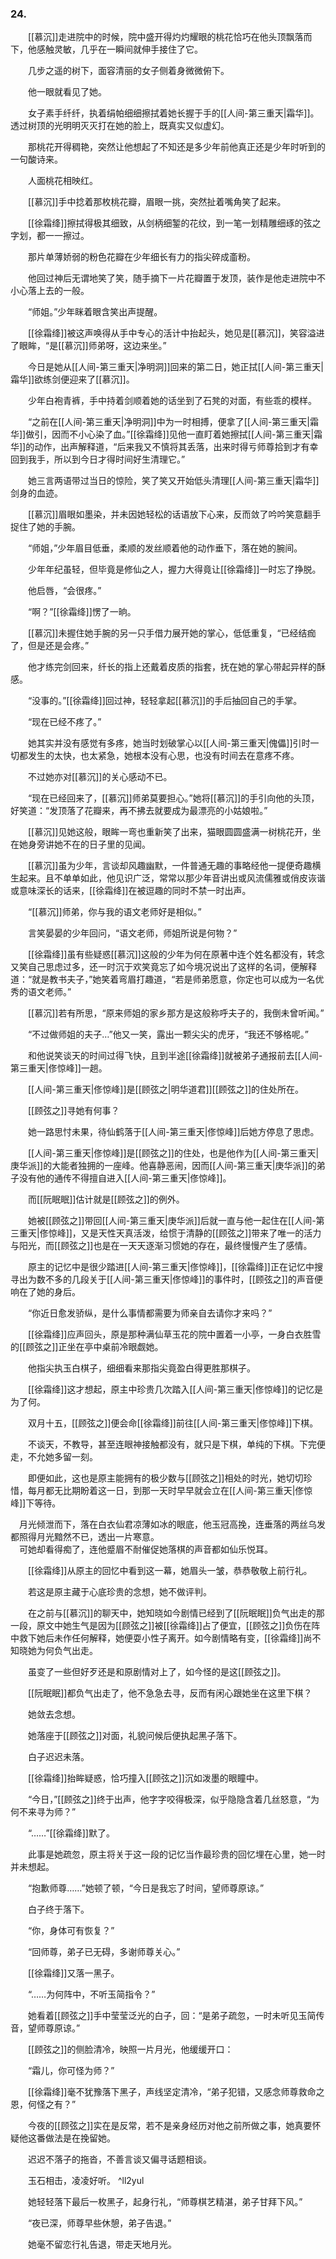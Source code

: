 ### 24.

　　[[慕沉]]走进院中的时候，院中盛开得灼灼耀眼的桃花恰巧在他头顶飘落而下，他感触灵敏，几乎在一瞬间就伸手接住了它。

　　几步之遥的树下，面容清丽的女子侧着身微微俯下。

　　他一眼就看见了她。

　　女子素手纤纤，执着绢帕细细擦拭着她长握于手的[[人间-第三重天|霜华]]。透过树顶的光明明灭灭打在她的脸上，既真实又似虚幻。

　　那桃花开得稠艳，突然让他想起了不知还是多少年前他真正还是少年时听到的一句酸诗来。

　　人面桃花相映红。

　　[[慕沉]]手中捻着那枚桃花瓣，眉眼一挑，突然扯着嘴角笑了起来。

　　[[徐霜绛]]擦拭得极其细致，从剑柄细錾的花纹，到一笔一划精雕细琢的弦之字划，都一一擦过。

　　那片单薄娇弱的粉色花瓣在少年细长有力的指尖碎成齑粉。

　　他回过神后无谓地笑了笑，随手摘下一片花瓣置于发顶，装作是他走进院中不小心落上去的一般。

　　“师姐。”少年眯着眼含笑出声提醒。

　　[[徐霜绛]]被这声唤得从手中专心的活计中抬起头，她见是[[慕沉]]，笑容溢进了眼眸，“是[[慕沉]]师弟呀，这边来坐。”

　　今日是她从[[人间-第三重天|净明洞]]回来的第二日，她正拭[[人间-第三重天|霜华]]欲练剑便迎来了[[慕沉]]。

　　少年白袍青裤，手中持着剑顺着她的话坐到了石凳的对面，有些乖的模样。

　　“之前在[[人间-第三重天|净明洞]]中为一时相搏，便拿了[[人间-第三重天|霜华]]做引，因而不小心染了血。”[[徐霜绛]]见他一直盯着她擦拭[[人间-第三重天|霜华]]的动作，出声解释道，“后来我又不慎将其丢落，出来时得亏师尊拾到才有幸回到我手，所以到今日才得时间好生清理它。”

　　她三言两语带过当日的惊险，笑了笑又开始低头清理[[人间-第三重天|霜华]]剑身的血迹。

　　[[慕沉]]眉眼如墨染，并未因她轻松的话语放下心来，反而敛了吟吟笑意翻手捉住了她的手腕。

　　“师姐，”少年眉目低垂，柔顺的发丝顺着他的动作垂下，落在她的腕间。

　　少年年纪虽轻，但毕竟是修仙之人，握力大得竟让[[徐霜绛]]一时忘了挣脱。

　　他启唇，“会很疼。”

　　“啊？”[[徐霜绛]]愣了一晌。

　　[[慕沉]]未握住她手腕的另一只手借力展开她的掌心，低低重复，“已经结痂了，但是还是会疼。”

　　他才练完剑回来，纤长的指上还戴着皮质的指套，抚在她的掌心带起异样的酥感。

　　“没事的。”[[徐霜绛]]回过神，轻轻拿起[[慕沉]]的手后抽回自己的手掌。

　　“现在已经不疼了。”

　　她其实并没有感觉有多疼，她当时划破掌心以[[人间-第三重天|傀儡]]引时一切都发生的太快，也太紧急，她根本没有心思，也没有时间去在意疼不疼。

　　不过她亦对[[慕沉]]的关心感动不已。

　　“现在已经回来了，[[慕沉]]师弟莫要担心。”她将[[慕沉]]的手引向他的头顶，好笑道：“发顶落了花瓣来，再不拂去就要成为最漂亮的小姑娘啦。”

　　[[慕沉]]见她这般，眼眸一弯也重新笑了出来，猫眼圆圆盛满一树桃花开，坐在她身旁讲她不在的日子里的见闻。

　　[[慕沉]]虽为少年，言谈却风趣幽默，一件普通无趣的事略经他一提便奇趣横生起来。且不单单如此，他见识广泛，常常以那少年音讲出或风流儒雅或俏皮诙谐或意味深长的话来，[[徐霜绛]]在被逗趣的同时不禁一时出声。

　　“[[慕沉]]师弟，你与我的语文老师好是相似。”

　　言笑晏晏的少年回问，“语文老师，师姐所说是何物？”

　　[[徐霜绛]]虽有些疑惑[[慕沉]]这般的少年为何在原著中连个姓名都没有，转念又笑自己思虑过多，还一时沉于欢笑竟忘了如今境况说出了这样的名词，便解释道：“就是教书夫子，”她笑着弯眉打趣道，“若是师弟愿意，你定也可以成为一名优秀的语文老师。”

　　[[慕沉]]若有所思，“原来师姐的家乡那方是这般称呼夫子的，我倒未曾听闻。”

　　“不过做师姐的夫子…”他又一笑，露出一颗尖尖的虎牙，“我还不够格呢。”

　　和他说笑谈天的时间过得飞快，且到半途[[徐霜绛]]就被弟子通报前去[[人间-第三重天|俢惊峰]]一趟。

　　[[人间-第三重天|俢惊峰]]是[[顾弦之|明华道君]][[顾弦之]]的住处所在。

　　[[顾弦之]]寻她有何事？

　　她一路思忖未果，待仙鹤落于[[人间-第三重天|俢惊峰]]后她方停息了思虑。

　　[[人间-第三重天|俢惊峰]]是[[顾弦之]]的住处，也是他作为[[人间-第三重天|庚华派]]的大能者独拥的一座峰。他喜静恶闹，因而[[人间-第三重天|庚华派]]的弟子没有他的通传不得擅自进入[[人间-第三重天|俢惊峰]]。

　　而[[阮眠眠]]估计就是[[顾弦之]]的例外。

　　她被[[顾弦之]]带回[[人间-第三重天|庚华派]]后就一直与他一起住在[[人间-第三重天|俢惊峰]]，又是天性天真活泼，给惯于清静的[[顾弦之]]带来了唯一的活力与阳光，而[[顾弦之]]也是在一天天逐渐习惯她的存在，最终慢慢产生了感情。

　　原主的记忆中是很少踏进[[人间-第三重天|俢惊峰]]，[[徐霜绛]]正在记忆中搜寻出为数不多的几段关于[[人间-第三重天|俢惊峰]]的事件时，[[顾弦之]]的声音便响在了她的身后。

　　“你近日愈发骄纵，是什么事情都需要为师亲自去请你才来吗？”

　　[[徐霜绛]]应声回头，原是那种满仙草玉花的院中置着一小亭，一身白衣胜雪的[[顾弦之]]正坐在亭中桌前冷眼觑她。

　　他指尖执玉白棋子，细细看来那指尖竟盈白得更胜那棋子。

　　[[徐霜绛]]这才想起，原主中珍贵几次踏入[[人间-第三重天|俢惊峰]]的记忆是为了何。

　　双月十五，[[顾弦之]]便会命[[徐霜绛]]前往[[人间-第三重天|俢惊峰]]下棋。

　　不谈天，不教导，甚至连眼神接触都没有，就只是下棋，单纯的下棋。下完便走，不允她多留一刻。

　　即便如此，这也是原主能拥有的极少数与[[顾弦之]]相处的时光，她切切珍惜，每月都无比期盼着这一日，到那一天时早早就会立在[[人间-第三重天|俢惊峰]]下等待。

 　月光倾泄而下，落在白衣仙君凉薄如冰的眼底，他玉冠高挽，连垂落的两丝乌发都照得月光黯然不已，透出一片寒意。  
 　可她却看得痴了，连他蹙眉不耐催促她落棋的声音都如仙乐悦耳。

　　[[徐霜绛]]从原主的回忆中看到这一幕，她眉头一皱，恭恭敬敬上前行礼。

　　若这是原主藏于心底珍贵的念想，她不做评判。

　　在之前与[[慕沉]]的聊天中，她知晓如今剧情已经到了[[阮眠眠]]负气出走的那一段，原文中她生气是因为[[顾弦之]]被[[徐霜绛]]占了便宜，[[顾弦之]]负伤在阵中救下她后未作任何解释，她便耍小性子离开。如今剧情略有变，[[徐霜绛]]尚不知晓她为何负气出走。

　　虽变了一些但好歹还是和原剧情对上了，如今怪的是这[[顾弦之]]。

　　[[阮眠眠]]都负气出走了，他不急急去寻，反而有闲心跟她坐在这里下棋？

　　她敛去念想。

　　她落座于[[顾弦之]]对面，礼貌问候后便执起黑子落下。

　　白子迟迟未落。

　　[[徐霜绛]]抬眸疑惑，恰巧撞入[[顾弦之]]沉如泼墨的眼瞳中。

　　“今日，”[[顾弦之]]终于出声，他字字咬得极深，似乎隐隐含着几丝怒意，“为何不来寻为师？”

　　“……”[[徐霜绛]]默了。

　　此事是她疏忽，原主将关于这一段的记忆当作最珍贵的回忆埋在心里，她一时并未想起。

　　“抱歉师尊……”她顿了顿，“今日是我忘了时间，望师尊原谅。”

　　白子终于落下。

　　“你，身体可有恢复？”

　　“回师尊，弟子已无碍，多谢师尊关心。”

　　[[徐霜绛]]又落一黑子。

　　“……为何阵中，不听玉简指令？”

　　她看着[[顾弦之]]手中莹莹泛光的白子，回：“是弟子疏忽，一时未听见玉简传音，望师尊原谅。”

　　[[顾弦之]]的侧脸清冷，映照一片月光，他缓缓开口：

　　“霜儿，你可怪为师？”

　　[[徐霜绛]]毫不犹豫落下黑子，声线坚定清冷，“弟子犯错，又感念师尊救命之恩，何怪之有？”

　　今夜的[[顾弦之]]实在是反常，若不是亲身经历对他之前所做之事，她真要怀疑他这番做法是在挽留她。

　　迟迟不落子的拖沓，不善言谈又偏寻话题相谈。

　　玉石相击，凌凌好听。 ^ll2yul

　　她轻轻落下最后一枚黑子，起身行礼，“师尊棋艺精湛，弟子甘拜下风。”

　　“夜已深，师尊早些休憩，弟子告退。”

　　她毫不留恋行礼告退，带走天地月光。